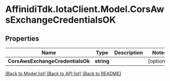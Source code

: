 # AffinidiTdk.IotaClient.Model.CorsAwsExchangeCredentialsOK

## Properties

Name | Type | Description | Notes
------------ | ------------- | ------------- | -------------
**CorsAwsExchangeCredentialsOk** | **string** |  | [optional] 

[[Back to Model list]](../README.md#documentation-for-models) [[Back to API list]](../README.md#documentation-for-api-endpoints) [[Back to README]](../README.md)

